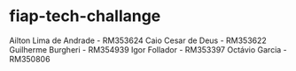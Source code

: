 # fiap-tech-challange
Ailton Lima de Andrade - RM353624
Caio Cesar de Deus - RM353622
Guilherme Burgheri - RM354939
Igor Follador - RM353397
Octávio Garcia - RM350806